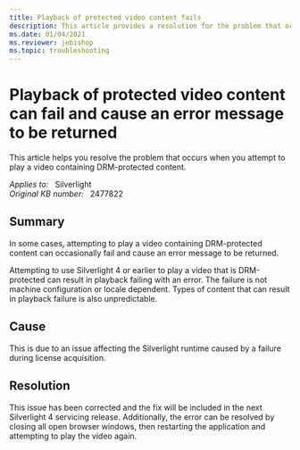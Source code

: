 ```yaml
---
title: Playback of protected video content fails
description: This article provides a resolution for the problem that occurs when you attempt to play a video containing DRM-protected content.
ms.date: 01/04/2021
ms.reviewer: jebishop
ms.topic: troubleshooting
---
```

# Playback of protected video content can fail and cause an error message to be returned

This article helps you resolve the problem that occurs when you attempt to play a video containing DRM-protected content.

_Applies to:_ &nbsp; Silverlight  
_Original KB number:_ &nbsp; 2477822

## Summary

In some cases, attempting to play a video containing DRM-protected content can occasionally fail and cause an error message to be returned.

Attempting to use Silverlight 4 or earlier to play a video that is DRM-protected can result in playback failing with an error. The failure is not machine configuration or locale dependent. Types of content that can result in playback failure is also unpredictable.

## Cause

This is due to an issue affecting the Silverlight runtime caused by a failure during license acquisition.

## Resolution

This issue has been corrected and the fix will be included in the next Silverlight 4 servicing release. Additionally, the error can be resolved by closing all open browser windows, then restarting the application and attempting to play the video again.
